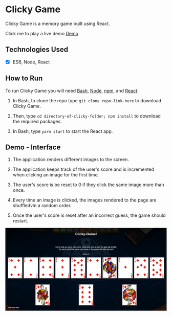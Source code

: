# Clicky Game
Clicky Game is a memory game built using React.

Click me to play a live demo [Demo](https://clicky-game-aces.herokuapp.com/)


## Technologies Used
- [x] ES6, Node, React


## How to Run
To run Clicky Game you will need [Bash](https://git-scm.com/downloads/), [Node](https://nodejs.org/en/), [npm](https://www.npmjs.com/get-npm?utm_source=house&utm_medium=homepage&utm_campaign=free%20orgs&utm_term=Install%20npm), and [React](https://reactjs.org/).

1. In Bash, to clone the repo type `git clone repo-link-here` to download Clicky Game.


2. Then, type `cd directory-of-clicky-folder; npm install` to download the required packages.

4. In Bash, type `yarn start` to start the React app.



## Demo - Interface

1. The application renders different images to the screen. 

2. The application keeps track of the user's score and is incremented when clicking an image for the first time. 

3. The user's score is be reset to 0 if they click the same image more than once.

4. Every time an image is clicked, the images rendered to the page are shuffledvin a random order.

5. Once the user's score is reset after an incorrect guess, the game should restart.

![Interface](public/img/clicky.png)


